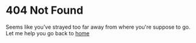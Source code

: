 <!--
nocrumb
-->

# 404 Not Found

Seems like you've strayed too far away from where you're suppose to go. Let me help you go back to [home](../home.md)
